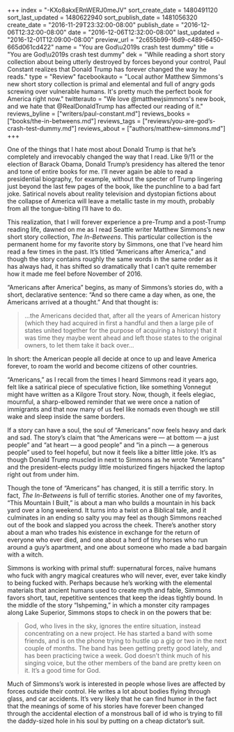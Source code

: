 +++
index = "-KXo8akxERnWERJ0meJV"
sort_create_date = 1480491120
sort_last_updated = 1480622940
sort_publish_date = 1481056320
create_date = "2016-11-29T23:32:00-08:00"
publish_date = "2016-12-06T12:32:00-08:00"
date = "2016-12-06T12:32:00-08:00"
last_updated = "2016-12-01T12:09:00-08:00"
preview_url = "2c655b99-16d9-c489-6450-665d061cd422"
name = "You are God\u2019s crash test dummy"
title = "You are God\u2019s crash test dummy"
dek = "While reading a short story collection about being utterly destroyed by forces beyond your control, Paul Constant realizes that Donald Trump has forever changed the way he reads."
type = "Review"
facebookauto = "Local author Matthew Simmons's new short story collection is primal and elemental and full of angry gods screwing over vulnerable humans. It's pretty much the perfect book for America right now."
twitterauto = "We love @matthewjsimmons's new book, and we hate that @RealDonaldTrump has affected our reading of it."
reviews_byline = ["writers/paul-constant.md"]
reviews_books = ["books/the-in-betweens.md"]
reviews_tags = ["reviews/you-are-god’s-crash-test-dummy.md"]
reviews_about = ["authors/matthew-simmons.md"]
+++

One of the things that I hate most about Donald Trump is that he’s completely and irrevocably changed the way that I read. Like 9/11 or the election of Barack Obama, Donald Trump’s presidency has altered the tenor and tone of entire books for me. I’ll never again be able to read a presidential biography, for example, without the specter of Trump lingering just beyond the last few pages of the book, like the punchline to a bad fart joke. Satirical novels about reality television and dystopian fictions about the collapse of America will leave a metallic taste in my mouth, probably from all the tongue-biting I’ll have to do.

This realization, that I will forever experience a pre-Trump and a post-Trump reading life, dawned on me as I read Seattle writer Matthew Simmons’s new short story collection, *The In-Betweens*. This particular collection is the permanent home for my favorite story by Simmons, one that I’ve heard him read a few times in the past. It’s titled “Americans after America,” and though the story contains roughly the same words in the same order as it has always had, it has shifted so dramatically that I can’t quite remember how it made me feel before November of 2016.

“Americans after America” begins, as many of Simmons’s stories do, with a short, declarative sentence: “And so there came a day when, as one, the Americans arrived at a thought.” And that thought is:

<blockquote>…the Americans decided that, after all the years of American history (which they had acquired in first a handful and then a large pile of states united together for the purpose of acquiring a history) that it was time they maybe went ahead and left those states to the original owners, to let them take it back over…</blockquote>

In short: the American people all decide at once to up and leave America forever, to roam the world and become citizens of other countries.  

“Americans,” as I recall from the times I heard Simmons read it years ago, felt like a satirical piece of speculative fiction, like something Vonnegut might have written as a Kilgore Trout story. Now, though, it feels elegiac, mournful, a sharp-elbowed reminder that we were once a nation of immigrants and that now many of us feel like nomads even though we still wake and sleep inside the same borders. 

If a story can have a soul, the soul of “Americans” now feels heavy and dark and sad. The story’s claim that “the Americans were — at bottom — a just people” and “at heart — a good people” and “in a pinch — a generous people” used to feel hopeful, but now it feels like a bitter little joke. It’s as though Donald Trump muscled in next to Simmons as he wrote “Americans” and the president-elects pudgy little moisturized fingers hijacked the laptop right out from under him.

Though the tone of “Americans” has changed, it is still a terrific story. In fact, *The In-Betweens* is full of terrific stories. Another one of my favorites, “This Mountain I Built,” is about a man who builds a mountain in his back yard over a long weekend. It turns into a twist on a Biblical tale, and it culminates in an ending so salty you may feel as though Simmons reached out of the book and slapped you across the cheek. There’s another story about a man who trades his existence in exchange for the return of everyone who ever died, and one about a herd of tiny horses who run around a guy’s apartment, and one about someone who made a bad bargain with a witch.

Simmons is working with primal stuff: supernatural forces, naïve humans who fuck with angry magical creatures who will never, ever, ever take kindly to being fucked with. Perhaps because he’s working with the elemental materials that ancient humans used to create myth and fable, Simmons favors short, taut, repetitive sentences that keep the ideas tightly bound. In the middle of the story “Ishpeming,” in which a monster city rampages along Lake Superior, Simmons stops to check in on the powers that be:

<blockquote>God, who lives in the sky, ignores the entire situation, instead concentrating on a new project. He has started a band with some friends, and is on the phone trying to hustle up a gig or two in the next couple of months. The band has been getting pretty good lately, and has been practicing twice a week. God doesn’t think much of his singing voice, but the other members of the band are pretty keen on it. It’s a good time for God.</blockquote>

Much of Simmons’s work is interested in people whose lives are affected by forces outside their control. He writes a lot about bodies flying through glass, and car accidents. It’s very likely that he can find humor in the fact that the meanings of some of his stories have forever been changed through the accidental election of a monstrous ball of id who is trying to fill the daddy-sized hole in his soul by putting on a cheap dictator’s suit.

